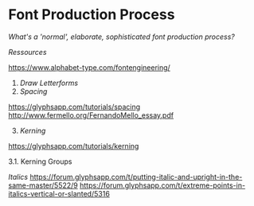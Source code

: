# Font Production Process
_What's a 'normal', elaborate, sophisticated font production process?_

*Ressources*

https://www.alphabet-type.com/fontengineering/

1. *Draw Letterforms*
2. *Spacing*

https://glyphsapp.com/tutorials/spacing
http://www.fermello.org/FernandoMello_essay.pdf

3. *Kerning*

https://glyphsapp.com/tutorials/kerning

3.1. Kerning Groups

*Italics*
https://forum.glyphsapp.com/t/putting-italic-and-upright-in-the-same-master/5522/9
https://forum.glyphsapp.com/t/extreme-points-in-italics-vertical-or-slanted/5316
